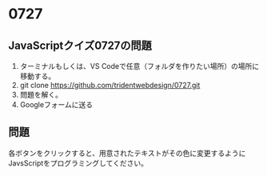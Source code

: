 # 0727

## JavaScriptクイズ0727の問題

1. ターミナルもしくは、VS Codeで任意（フォルダを作りたい場所）の場所に移動する。
1. git clone https://github.com/tridentwebdesign/0727.git
1. 問題を解く。
1. Googleフォームに送る

## 問題

各ボタンをクリックすると、用意されたテキストがその色に変更するようにJavsScriptをプログラミングしてください。